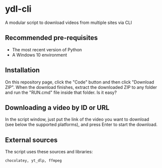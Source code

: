 # ydl-cli
A modular script to download videos from multiple sites via CLI

## Recommended pre-requisites
 - The most recent version of Python
 - A Windows 10 environment
 
## Installation
On this repository page, click the "Code" button and then click "Download ZIP". When the download finishes, extract the downloaded ZIP to any folder and run the "RUN.cmd" file inside that folder. Is it easy?

## Downloading a video by ID or URL
In the script window, just put the link of the video you want to download (see below the supported platforms), and press Enter to start the download.

## External sources
The script uses these sources and libraries:
```
chocolatey, yt_dlp, ffmpeg
```